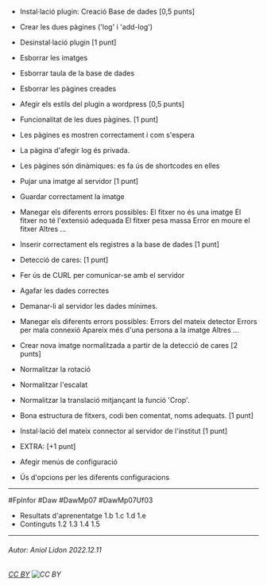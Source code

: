 + Instal·lació plugin: Creació Base de dades [0,5 punts]
+ Crear les dues pàgines ('log' i 'add-log')

+ Desinstal·lació plugin [1 punt]
+ Esborrar les imatges
+ Esborrar taula de la base de dades
+ Esborrar les pàgines creades

+ Afegir els estils del plugin a wordpress [0,5 punts]

+ Funcionalitat de les dues pàgines. [1 punt]
+ Les pàgines es mostren correctament i com s'espera
+ La pàgina d'afegir log és privada.
+ Les pàgines són dinàmiques: es fa ús de shortcodes en elles

+ Pujar una imatge al servidor [1 punt]
+ Guardar correctament la imatge
+ Manegar els diferents errors possibles:
El fitxer no és una imatge
El fitxer no té l'extensió adequada
El fitxer pesa massa
Error en moure el fitxer
Altres ...

+ Inserir correctament els registres a la base de dades [1 punt]

+ Detecció de cares: [1 punt]
+ Fer ús de CURL per comunicar-se amb el servidor
+ Agafar les dades correctes
+ Demanar-li al servidor les dades mínimes.
+ Manegar els diferents errors possibles:
Errors del mateix detector
Errors per mala connexió
Apareix més d'una persona a la imatge
Altres ...

+ Crear nova imatge normalitzada a partir de la detecció de cares [2 punts]
+ Normalitzar la rotació
+ Normalitzar l'escalat
+ Normalitzar la translació mitjançant la funció 'Crop'.

+ Bona estructura de fitxers, codi ben comentat, noms adequats. [1 punt]

+ Instal·lació del mateix connector al servidor de l'institut [1 punt]

+ EXTRA: [+1 punt]
+ Afegir menús de configuració
+ Ús d'opcions per les diferents configuracions

---

#FpInfor #Daw #DawMp07 #DawMp07Uf03

* Resultats d'aprenentatge 1.b 1.c 1.d 1.e
* Continguts 1.2 1.3 1.4 1.5
---

###### Autor: Aniol Lidon 2022.12.11
###### [CC BY](https://creativecommons.org/licenses/by/4.0/) ![CC BY](https://licensebuttons.net/l/by/3.0/80x15.png)